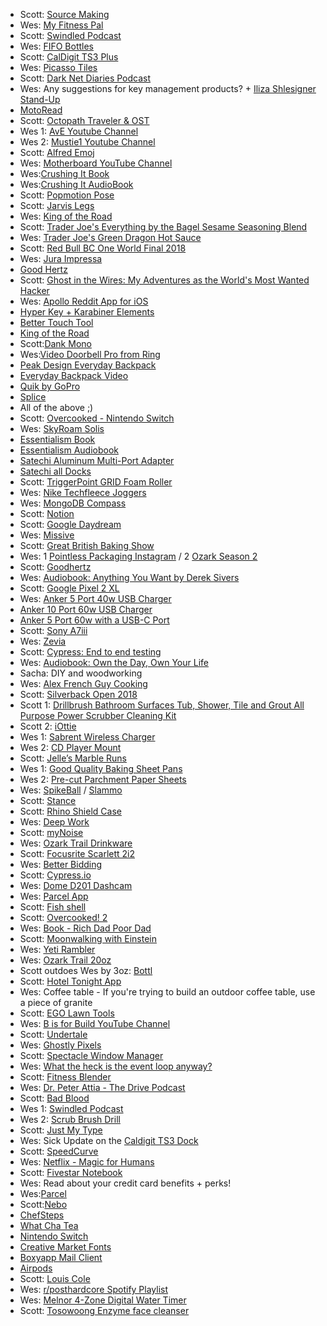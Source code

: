 * Scott: [Source Making](https://sourcemaking.com/)
* Wes: [My Fitness Pal](http://www.myfitnesspal.com/)
* Scott: [Swindled Podcast](http://swindledpodcast.com/)
* Wes: [FIFO Bottles](https://amzn.to/2R6V2jX)
* Scott: [CalDigit TS3 Plus](https://amzn.to/2Mxz8nC)
* Wes: [Picasso Tiles](https://amzn.to/2IDzAOW)
* Scott: [Dark Net Diaries Podcast](https://darknetdiaries.com/)
* Wes: Any suggestions for key management products? + [Iliza Shlesigner Stand-Up](https://www.netflix.com/title/80213658)
* [MotoRead](https://motoread.com/)
* Scott: [Octopath Traveler & OST](https://amzn.to/2mvECnS)
* Wes 1: [AvE Youtube Channel](https://www.youtube.com/channel/UChWv6Pn_zP0rI6lgGt3MyfA)
* Wes 2: [Mustie1 Youtube Channel](https://www.youtube.com/channel/UCcSeeATlWJJbXpOZRYOfaDg)
* Scott: [Alfred Emoj](https://github.com/sindresorhus/alfred-emoj)
* Wes: [Motherboard YouTube Channel](https://www.youtube.com/user/MotherboardTV)
* Wes:[Crushing It Book](https://amzn.to/2FC4PIv)
* Wes:[Crushing It AudioBook](https://amzn.to/2JL8ZQQ)
* Scott: [Popmotion Pose](https://popmotion.io/pose/)
* Scott: [Jarvis Legs](https://amzn.to/2ObNeNm)
* Wes: [King of the Road](https://www.viceland.com/en_us/show/king-of-the-road)
* Scott: [Trader Joe's Everything by the Bagel Sesame Seasoning Blend](https://www.amazon.com/Trader-Joes-Everything-Sesame-Seasoning/dp/B06W9N8X9H)
* Wes: [Trader Joe's Green Dragon Hot Sauce](https://www.amazon.com/Trader-Joes-Green-Dragon-Sauce/dp/B014E037TM)
* Scott: [Red Bull BC One World Final 2018](https://www.youtube.com/watch?v=N3jwdh-6Bi0)
* Wes: [Jura Impressa](https://us.jura.com/en)
* [Good Hertz](https://goodhertz.co/)
* Scott: [Ghost in the Wires: My Adventures as the World's Most Wanted Hacker](http://amzn.to/2gVP4pH)
* Wes: [Apollo Reddit App for iOS](https://apolloapp.io/)
* [Hyper Key + Karabiner Elements](https://github.com/tekezo/Karabiner-Elements/)
* [Better Touch Tool](https://www.boastr.net/)
* [King of the Road](https://www.viceland.com/en_us/show/king-of-the-road)
* Scott:[Dank Mono](https://dank.sh/)
* Wes:[Video Doorbell Pro from Ring](https://shop.ring.com/products/video-doorbell-pro)
* [Peak Design Everyday Backpack](https://www.peakdesign.com/everyday-backpack)
 * [Everyday Backpack Video](https://www.youtube.com/watch?v=Wf8US4LJp1w)
* [Quik by GoPro](https://quik.gopro.com)
* [Splice](https://spliceapp.com/)
* All of the above ;)
* Scott: [Overcooked - Nintendo Switch](https://www.nintendo.com/games/detail/overcooked-special-edition-switch)
* Wes: [SkyRoam Solis](https://www.skyroam.com?rfsn=1346968.ac598)
* [Essentialism Book](http://amzn.to/2vqp77J)
* [Essentialism Audiobook](http://amzn.to/2xLolPn)
* [Satechi Aluminum Multi-Port Adapter](http://amzn.to/2xwiy0W)
* [Satechi all Docks](http://amzn.to/2xwuGPm)
* Scott: [TriggerPoint GRID Foam Roller](http://amzn.to/2zbRAMi)
* Wes: [Nike Techfleece Joggers](http://amzn.to/2jL2XYY)
* Wes: [MongoDB Compass](https://www.mongodb.com/products/compass)
* Scott: [Notion](https://www.notion.so/?r=f30ad6f0d28441729bcea76a77549938)
* Scott: [Google Daydream](https://vr.google.com/daydream/)
* Wes: [Missive](http://missiveapp.com)
* Scott: [Great British Baking Show](https://www.pbs.org/show/great-british-baking-show/)
* Wes: 1 [Pointless Packaging Instagram](https://instagram.com/pointless_packaging) / 2 [Ozark Season 2](https://www.netflix.com/title/80117552)
* Scott: [Goodhertz](https://goodhertz.co/)
* Wes: [Audiobook: Anything You Want by Derek Sivers](https://www.audible.com/pd/Bios-Memoirs/Anything-You-Want-Audiobook/B00563HS4C)
* Scott: [Google Pixel 2 XL](https://store.google.com/product/pixel_2)
* Wes: [Anker 5 Port 40w USB Charger](http://amzn.to/2ng5LhZ)
* [Anker 10 Port 60w USB Charger](http://amzn.to/2AgOYjx)
* [Anker 5 Port 60w with a USB-C Port](http://amzn.to/2zOT03R)
* Scott: [Sony A7iii](https://amzn.to/2NhCls4)
* Wes: [Zevia](https://www.zevia.com/)
* Scott: [Cypress: End to end testing](https://www.cypress.io/)
* Wes: [Audiobook: Own the Day, Own Your Life](https://www.amazon.com/Own-Day-Your-Life-Optimized/dp/B079GC7F8X)
* Sacha: DIY and woodworking
* Wes: [Alex French Guy Cooking](https://www.youtube.com/user/FrenchGuyCooking)
* Scott: [Silverback Open 2018](https://www.youtube.com/playlist?list=PLipSUxfAla6D257xn14FgxHaFUyKDMY14)
* Scott 1: [Drillbrush Bathroom Surfaces Tub, Shower, Tile and Grout All Purpose Power Scrubber Cleaning Kit](https://amzn.to/2PASzxK)
* Scott 2: [iOttie](https://amzn.to/2yOj2B5)
* Wes 1: [Sabrent Wireless Charger](https://amzn.to/2Eng8ce)
* Wes 2: [CD Player Mount](https://amzn.to/2pWCB5P)
* Scott: [Jelle’s Marble Runs](https://www.youtube.com/channel/UCYJdpnjuSWVOLgGT9fIzL0g)
* Wes 1: [Good Quality Baking Sheet Pans](https://amzn.to/2FjrQVW)
* Wes 2: [Pre-cut Parchment Paper Sheets](https://amzn.to/2Dzli3F)
* Wes: [SpikeBall](https://amzn.to/2kzAjXO) / [Slammo](https://amzn.to/2shGaVM)
* Scott: [Stance](https://www.youtube.com/user/stanceelements)
* Scott: [Rhino Shield Case](http://amzn.to/2iXXxZE)
* Wes: [Deep Work](https://www.amazon.ca/Deep-Work-Focused-Success-Distracted/dp/1455586692)
* Scott: [myNoise](https://mynoise.net/)
* Wes: [Ozark Trail Drinkware](https://www.walmart.com/search/?query=ozark%20trail%20rambler&cat_id=0)
* Scott: [Focusrite Scarlett 2i2](http://amzn.to/2xWd2Xv)
* Wes: [Better Bidding](http://www.betterbidding.com/index.php?app=hotel_lists#ffmenuWB)
* Scott: [Cypress.io](https://cypress.io)
* Wes: [Dome D201 Dashcam](http://amzn.to/2jlCAFL)
* Wes: [Parcel App](https://parcelapp.net/)
* Scott: [Fish shell](https://fishshell.com/)
* Scott: [Overcooked! 2](http://www.ghosttowngames.com/overcooked-2/)
* Wes: [Book - Rich Dad Poor Dad](https://www.amazon.com/Rich-Dad-Poor-Teach-Middle/dp/1612680194/ref=sr_1_1?ie=UTF8&qid=1536628473&sr=8-1&keywords=poor+dad+rich+dad+-+robert+kiyosaki)
* Scott: [Moonwalking with Einstein](http://amzn.to/2ycbnul)
* Wes: [Yeti Rambler](http://yeti.com/rambler)
* Wes: [Ozark Trail 20oz](https://www.walmart.com/ip/Ozark-Trail-20-Ounce-Double-Wall-Vacuum-Sealed-Tumbler/178742177)
* Scott outdoes Wes by 3oz: [Bottl](https://www.amazon.com/BOTTL-Stainless-Bottle-Growler-Bigger/dp/B01ICB6N90)
* Scott: [Hotel Tonight App](https://www.hoteltonight.com/)
* Wes: Coffee table - If you're trying to build an outdoor coffee table, use a piece of granite
* Scott: [EGO Lawn Tools](https://amzn.to/2MFATPj)
* Wes: [B is for Build YouTube Channel](https://www.youtube.com/channel/UCl4-WBRqWA2MlxmZorKOV7w)
* Scott: [Undertale](https://undertale.com/)
* Wes: [Ghostly Pixels](https://ghostlypixels.com)
* Scott: [Spectacle Window Manager](https://www.spectacleapp.com/)
* Wes: [What the heck is the event loop anyway?](https://www.youtube.com/watch?v=8aGhZQkoFbQ)
* Scott: [Fitness Blender](https://www.fitnessblender.com/)
* Wes: [Dr. Peter Attia - The Drive Podcast](https://peterattiamd.com/podcast/)
* Scott: [Bad Blood](https://amzn.to/2JMfowo)
* Wes 1: [Swindled Podcast](http://swindledpodcast.com/)
* Wes 2: [Scrub Brush Drill](https://amzn.to/2JMEpHV)
* Scott: [Just My Type](https://www.amazon.com/gp/product/1592407463/ref=as_li_tl?ie=UTF8&camp=1789&creative=9325&creativeASIN=1592407463&linkCode=as2&tag=leveluptuts01-20&linkId=cda796c9ea5df1225e445ff4d0368cb1)
* Wes: Sick Update on the [Caldigit TS3 Dock](http://www.caldigit.com/)
* Scott: [SpeedCurve](https://speedcurve.com/)
* Wes: [Netflix - Magic for Humans](https://www.netflix.com/title/80190510)
* Scott: [Fivestar Notebook](http://amzn.to/2xNmnCH)
* Wes: Read about your credit card benefits + perks!
* Wes:[Parcel](https://parcelapp.net/)
* Scott:[Nebo](https://www.myscript.com/nebo/)
* [ChefSteps](https://www.youtube.com/user/chefsteps)
* [What Cha Tea](http://what-cha.com/)
* [Nintendo Switch](https://www.nintendo.com/switch/)
* [Creative Market Fonts](https://creativemarket.com/fonts)
* [Boxyapp Mail Client](http://www.boxyapp.co/)
* [Airpods](http://amzn.to/2wFYNpc)
* Scott: [Louis Cole](https://open.spotify.com/album/0WbNyHNpkxpqscNWiiEhZS?si=j5iT085_Rc-weuwF3OxeGQ)
* Wes: [r/posthardcore Spotify Playlist](https://open.spotify.com/user/v9iqfai0ejp8rgcb2sx9n6yis/playlist/5JTDyts3BDNzlBzemtw5zc)
* Wes: [Melnor 4-Zone Digital Water Timer](https://www.amazon.com/gp/product/B0094KM4VK/ref=as_li_qf_asin_il_tl?ie=UTF8&tag=webo080-20&creative=9325&linkCode=as2&creativeASIN=B0094KM4VK&linkId=d4f202fb09280739e3ed764255eb1020)
* Scott: [Tosowoong Enzyme face cleanser](https://amzn.to/2IWrn9j)
